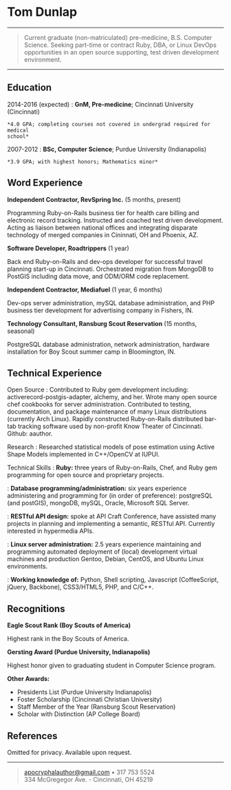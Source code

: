 Tom Dunlap
==========

----

> Current graduate (non-matriculated) pre-medicine, B.S. Computer Science.
> Seeking part-time or contract Ruby, DBA, or Linux DevOps opportunities in an
> open source supporting, test driven development environment.

----


Education
---------

2014-2016 (expected)
:   **GnM, Pre-medicine**; Cincinnati University (Cincinnati)

    *4.0 GPA; completing courses not covered in undergrad required for medical
    school*

2007-2012
:   **BSc, Computer Science**; Purdue University (Indianapolis)

    *3.9 GPA; with highest honors; Mathematics minor*

Word Experience
---------------

**Independent Contractor, RevSpring Inc.** (5 months, present)

Programming Ruby-on-Rails business tier for health care billing and electronic
record tracking. Instructed and coached test driven development.  Acting as
liaison between national offices and integrating disparate technology of merged
companies in Cininnati, OH and Phoenix, AZ.

**Software Developer, Roadtrippers** (1 year)

Back end Ruby-on-Rails and dev-ops developer for successful travel planning
start-up in Cincinnati.  Orchestrated migration from MongoDB to PostGIS
including data move, and ODM/ORM code replacement.

**Independent Contractor, Mediafuel** (1 year, 6 months)

Dev-ops server administration, mySQL database administration, and PHP business
tier development for advertising company in Fishers, IN.

**Technology Consultant, Ransburg Scout Reservation**
(15 months, seasonal)

PostgreSQL database administration, network administration, hardware
installation for Boy Scout summer camp in Bloomington, IN.


Technical Experience
--------------------

Open Source
:   Contributed to Ruby gem development including: activerecord-postgis-adapter,
alchemy, and her.  Wrote many open source chef cookbooks for server
administration.  Contributed to testing, documentation, and package maintenance
of many Linux distributions (currently Arch Linux).  Rapidly constructed
Ruby-on-Rails distributed bar-tab tracking software used by non-profit Know
Theater of Cincinnati. Github: aauthor.

Research
:   Researched statistical models of pose estimation using Active Shape Models
implemented in C++/OpenCV at IUPUI.

Technical Skills
:   **Ruby:** three years of Ruby-on-Rails, Chef, and Ruby gem programming for
open source and proprietary projects.

:   **Database programming/administration:** six years experience administering
and programming for (in order of preference): postgreSQL (and postGIS), mongoDB,
mySQL, Oracle, Microsoft SQL Server.

:   **RESTful API design:** spoke at API Craft Conference, have assisted many
projects in planning and implementing a semantic, RESTful API.  Currently
interested in hypermedia APIs.

:   **Linux server administration:** 2.5 years experience maintaining and
programming automated deployment of (local) development virtual machines and
production Gentoo, Debian, CentOS, and Ubuntu Linux environments.

:   **Working knowledge of:** Python, Shell scripting, Javascript (CoffeeScript,
jQuery, Backbone), CSS3/HTML5, PHP, and C/C++.

Recognitions
------------

**Eagle Scout Rank (Boy Scouts of America)**

Highest rank in the Boy Scouts of America.

**Gersting Award (Purdue University, Indianapolis)**

Highest honor given to graduating student in Computer Science program.

**Other Awards:**

-  Presidents List (Purdue University Indianapolis)
-  Foster Scholarship (Cincinnati Christian University)
-  Staff Member of the Year (Ransburg Scout Reservation)
-  Scholar with Distinction (AP College Board)


References
----------

Omitted for privacy. Available upon request.

----

> <apocryphalauthor@gmail.com> • 317 753 5524\
> 334 McGregegor Ave. - Cincinnati, OH 45219
